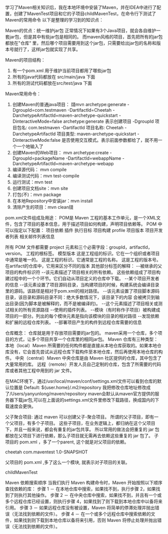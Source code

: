 学习了Maven相关知识后，我在本地环境中安装了Maven，并在IDEA中进行了配置，创建了MavenTest项目和它的子项目childMavenTest，在命令行下测试了Maven的常用命令
以下是整理的学习到的知识点：

Maven的优点：统一维护jar包
正常情况下如果有3个Java项目，就会各自维护一套jar包，但是其中有些jar包是相同的。
而maven风格的项目，首先把所有的jar包都放在"仓库“ 里，然后哪个项目需要用到这个jar包，只需要给出jar包的名称和版本号就行了，这样jar包就实现了共享。

Maven的项目结构：
1. 有一个pom.xml 用于维护当前项目都用了哪些jar包
2. 所有的java代码都放在 src/main/java 下面
3. 所有的测试代码都放在src/test/java 下面

Maven常用命令：
1. 创建Maven的普通java项目：
牋mvn archetype:generate -DgroupId=com.testmaven -DartifactId=Cheetah -DarchetypeArtifactId=maven-archetype-quickstart -DinteractiveMode=false
  archetype:generate 表示创建项目
  -DgroupId 项目包名: com.testmaven
  -DartifactId 项目名称: Cheetah
  -DarchetypeArtifactId 项目类型: maven-archetype-quickstart
  -DinteractiveMode:false 是否使用交互模式。表示前面参数都给了，就不用一个一个地输入了
2. 创建Maven的Web项目：
mvn archetype:create
-DgroupId=packageName
-DartifactId=webappName
-DarchetypeArtifactId=maven-archetype-webapp
3. 编译源代码： mvn compile
4. 编译测试代码：mvn test-compile
5. 运行测试：mvn test
6. 创建项目文档site：mvn site
7. 打包(不)：mvn package
8. 在本地Repository中安装jar：mvn install
9. 清除产生的项目：mvn clean牋

pom.xml文件组成及用途：
POM是 Maven 工程的基本工作单元，是一个XML文件，包含了项目的基本信息，用于描述项目如何构建，声明项目依赖等。
POM 中可以指定以下配置：
项目依赖
插件
执行目标
项目构建 profile
项目版本
项目开发者列表
相关邮件列表信息

所有 POM 文件都需要 project 元素和三个必需字段：groupId，artifactId，version。
<project>	工程的根标签。
<modelVersion>	模型版本
<groupId>	这是工程组的标识。它在一个组织或者项目中通常是唯一的。
<artifactId>	这是工程的标识。它通常是工程的名称。
<version>	这是工程的版本号。在artifact的仓库中，它用来区分不同的版本
其他部分标签的解释：
<parent> --被继承的父项目的构件标识符 
<dependencies> --该元素描述了项目相关的所有依赖。 这些依赖组成了项目构建过程中的一个个环节。它们自动从项目定义的仓库中下载。 
<developers> --某个项目开发者的信息
<build> --该元素设置了项目源码目录，当构建项目的时候，构建系统会编译目录里的源码。该路径是相对于pom.xml的相对路径。
<sourceDirectory /> --该元素设置了项目脚本源码目录，该目录和源码目录不同：绝大多数情况下，该目录下的内容 会被拷贝到输出目录(因为脚本是被解释的，而不是被编译的)。
<resources> --这个元素描述了项目相关或测试相关的所有资源路径
<pluginManagement> --使用的插件列表。
<modules> --模块（有时称作子项目）被构建成项目的一部分。列出的每个模块元素是指向该模块的目录的相对路径
<repositories> --发现依赖和扩展的远程仓库列表。
<distributionManagement> --部署项目产生的构件到远程仓库需要的信息

仓库概念：
仓库就是用于存放项目需要的jar包的。
maven采用一个仓库，多个项目的方式，让多个项目共享一个仓库里的相同jar包。
Maven 仓库有三种类型：
本地（local）Maven 所需要的任何构件都是直接从本地仓库获取的。如果本地仓库没有，它会首先尝试从远程仓库下载构件至本地仓库，然后再使用本地仓库的构件。
中央（central）Maven 中央仓库是由 Maven 社区提供的仓库，其中包含了大量常用的库。
远程（remote）开发人员自己定制的仓库，包含了所需要的代码库或者其他工程中用到的 jar 文件。

在MAC环境下，通过/usr/local/maven/conf/settings.xml文件可以看到仓库的默认位置是
Default: ${user.home}/.m2/repository 
我把修改仓库地址修改成了/Users/yanyunlong/maven/repository
maven会默认从maven官方提供的服务器下载jar包,可以在上面说的settings.xml文件里修改下载路径，换成国内的下载速度会更快。

父子聚合项目:
通过 maven 可以创建父子-聚合项目。 所谓的父子项目，即有一个父项目，有多个子项目。
这些子项目，在业务逻辑上，都归纳在这个父项目下，并且一般来说，都会有重复的jar包共享。
所以常用的做法会把重复的 jar 包都放在父项目下进行依赖，那么子项目就无需再去依赖这些重复的 jar 包了。
子项目的 pom.xml ，多了一个parent, 这个就是对父项目的依赖。

  <parent>
         <artifactId>cheetah</artifactId>
        <groupId>com.maventest</groupId>
        <version>1.0-SNAPSHOT</version>
    </parent>

父项目的 pom.xml ,多了这么一个模块, 就表示对子项目的关联。

   <modules>
    <module>childMavenTest</module>
  </modules>

Maven 依赖搜索顺序
当我们执行 Maven 构建命令时，Maven 开始按照以下顺序查找依赖的库：
步骤 1 － 在本地仓库中搜索，如果找不到，执行步骤 2，如果找到了则执行其他操作。
步骤 2 － 在中央仓库中搜索，如果找不到，并且有一个或多个远程仓库已经设置，则执行步骤 4，如果找到了则下载到本地仓库中以备将来引用。
步骤 3 － 如果远程仓库没有被设置，Maven 将简单的停滞处理并抛出错误（无法找到依赖的文件）。
步骤 4 － 在一个或多个远程仓库中搜索依赖的文件，如果找到则下载到本地仓库以备将来引用，否则 Maven 将停止处理并抛出错误（无法找到依赖的文件）。

